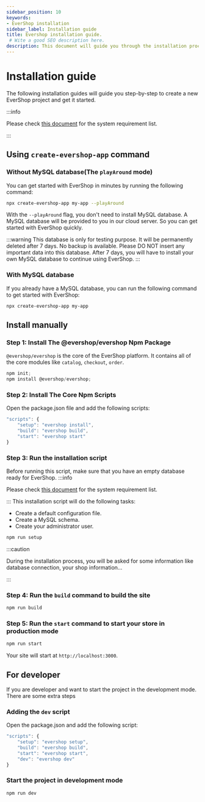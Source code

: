 ```yaml
---
sidebar_position: 10
keywords:
- EverShop installation
sidebar_label: Installation guide
title: Evershop installation guide.
 # Wite a good SEO description here.
description: This document will guide you through the installation process of EverShop. The quick installation guide is also available to help you install EverShop template quickly.
---
```


# Installation guide

The following installation guides will guide you step-by-step to create a new EverShop project and get it started.

:::info

Please check [this document](/docs/development/getting-started/system-requirements) for the system requirement list.

:::
## Using `create-evershop-app` command
### Without MySQL database(The `playAround` mode) 
You can get started with EverShop in minutes by running the following command:
    
```bash
npx create-evershop-app my-app --playAround
```
With the `--playAround` flag, you don't need to install MySQL database. A MySQL database will be provided to you in our cloud server. So you can get started with EverShop quickly.

:::warning
This database is only for testing purpose. It will be permanently deleted after 7 days. No backup is available. Please DO NOT insert any important data into this database. After 7 days, you will have to install your own MySQL database to continue using EverShop.
:::

### With MySQL database
If you already have a MySQL database, you can run the following command to get started with EverShop:
    
```bash
npx create-evershop-app my-app
``` 

## Install manually

### Step 1: Install The @evershop/evershop Npm Package

`@evershop/evershop` is the core of the EverShop platform. It contains all of the core modules like `catalog`, `checkout`, `order`.


```js title="Install the @evershop/evershop Npm package"
npm init;
npm install @evershop/evershop;
```

### Step 2: Install The Core Npm Scripts

Open the package.json file and add the following scripts:

```js title="Add the core npm scripts"
"scripts": {
    "setup": "evershop install",
    "build": "evershop build",
    "start": "evershop start"
}
```

### Step 3: Run the installation script

Before running this script, make sure that you have an empty database ready for EverShop.
:::info

Please check [this document](/docs/development/getting-started/system-requirements) for the system requirement list.

:::
This installation script will do the following tasks:

- Create a default configuration file.
- Create a MySQL schema.
- Create your administrator user.

```js title="Installation script"
npm run setup
```

:::caution

During the installation process, you will be asked for some information like database connection, your shop information…

:::

### Step 4: Run the `build` command to build the site

```js title="Build the site"
npm run build
```

### Step 5: Run the `start` command to start your store in production mode

```js title="Start the site"
npm run start
```

Your site will start at `http://localhost:3000`.

## For developer

If you are developer and want to start the project in the development mode. There are some extra steps

### Adding the `dev` script

Open the package.json and add the following script:

```js title="Add the core dev script"
"scripts": {
    "setup": "evershop setup",
    "build": "evershop build",
    "start": "evershop start",
    "dev": "evershop dev"
}
```

### Start the project in development mode

```js title="Start the site in development mode"
npm run dev
```